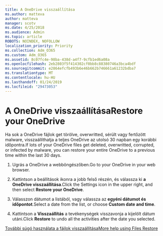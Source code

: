 ```yaml
---
title: A OneDrive visszaállítása
ms.author: matteva
author: matteva
manager: scotv
ms.date: 4/25/2018
ms.audience: Admin
ms.topic: article
ROBOTS: NOINDEX, NOFOLLOW
localization_priority: Priority
ms.collection: Adm_O365
ms.custom: Adm_O365
ms.assetid: 8c07fc4e-98ba-438d-a4f7-9cfb1ed6a08a
ms.openlocfilehash: 2eb2803f5f414302cf0bb8c88380746a3bca4bdf
ms.sourcegitcommit: e2864efcfb493b6e46b662b746661a61232bdba7
ms.translationtype: MT
ms.contentlocale: hu-HU
ms.lasthandoff: 01/24/2019
ms.locfileid: "29473053"
---
```

# <a name="restore-your-onedrive"></a><span data-ttu-id="0bd9d-102">A OneDrive visszaállítása</span><span class="sxs-lookup"><span data-stu-id="0bd9d-102">Restore your OneDrive</span></span>

<span data-ttu-id="0bd9d-103">Ha sok a OneDrive fájlok get törölve, overwritted, sérült vagy fertőzött malware, visszaállíthatja a teljes OneDrive az utolsó 30 napban egy korábbi időpontra.</span><span class="sxs-lookup"><span data-stu-id="0bd9d-103">If lots of your OneDrive files get deleted, overwritted, corrupted, or infected by malware, you can restore your entire OneDrive to a previous time within the last 30 days.</span></span>
  
1. <span data-ttu-id="0bd9d-104">Ugrás a OneDrive a webböngészőben.</span><span class="sxs-lookup"><span data-stu-id="0bd9d-104">Go to your OneDrive in your web browser.</span></span>
    
2. <span data-ttu-id="0bd9d-105">Kattintson a beállítások ikonra a jobb felső részén, és válassza ki **a OneDrive visszaállítása**.</span><span class="sxs-lookup"><span data-stu-id="0bd9d-105">Click the Settings icon in the upper right, and then select **Restore your OneDrive**.</span></span>
    
3. <span data-ttu-id="0bd9d-106">Válasszon dátumot a listából, vagy válassza az **egyéni dátumot és időpontot**.</span><span class="sxs-lookup"><span data-stu-id="0bd9d-106">Select a date from the list, or choose **Custom date and time**.</span></span>
    
4. <span data-ttu-id="0bd9d-107">Kattintson a **Visszaállítás** a tevékenységek visszavonja a kijelölt dátum utáni.</span><span class="sxs-lookup"><span data-stu-id="0bd9d-107">Click **Restore** to undo all the activities after the date you selected.</span></span> 
    
[<span data-ttu-id="0bd9d-108">További súgó használata a fájlok visszaállítása</span><span class="sxs-lookup"><span data-stu-id="0bd9d-108">More help using Files Restore</span></span>](https://go.microsoft.com/fwlink/?linkid=872874)
  

